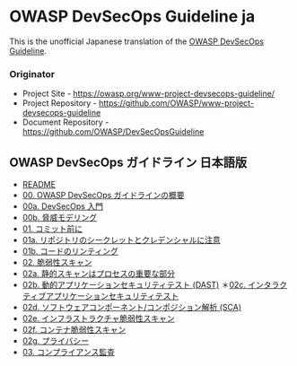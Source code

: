 # OWASP DevSecOps Guideline ja

This is the unofficial Japanese translation of the [OWASP DevSecOps Guideline](https://github.com/OWASP/DevSecOpsGuideline).

### Originator

- Project Site - <https://owasp.org/www-project-devsecops-guideline/>
- Project Repository - <https://github.com/OWASP/www-project-devsecops-guideline>
- Document Repository - <https://github.com/OWASP/DevSecOpsGuideline>

## OWASP DevSecOps ガイドライン 日本語版

* [README](document/README.md)
* [00. OWASP DevSecOps ガイドラインの概要](document/document/00-Intro.md)
* [00a. DevSecOps 入門](document/document/00a-Overview.md)
* [00b. 脅威モデリング](document/document/00b-Threat-modeling.md)
* [01. コミット前に](document/document/01-Pre-commit.md)
* [01a. リポジトリのシークレットとクレデンシャルに注意](document/document/01a-Secrets-Management.md)
* [01b. コードのリンティング](document/document/01b-Linting-Code.md)
* [02. 脆弱性スキャン](document/document/02-Vulnerability-Scanning.md)
* [02a. 静的スキャンはプロセスの重要な部分](document/document/02a-Static-Application-Security-Testing.md)
* [02b. 動的アプリケーションセキュリティテスト (DAST)](document/document/02b-Dynamic-Application-Security-Testing.md)
＊[02c. インタラクティブアプリケーションセキュリティテスト](document/document/02c-Interactive-Application-Security-Testing.md)
* [02d. ソフトウェアコンポーネント/コンポジション解析 (SCA)](document/document/02d-Software-Composition-Analysis.md)
* [02e. インフラストラクチャ脆弱性スキャン](document/document/02e-Infrastructure-Vulnerability-Scanning.md)
* [02f. コンテナ脆弱性スキャン](document/document/02f-Container-Vulnerability-Scanning.md)
* [02g. プライバシー](document/document/02g-Privacy.md)
* [03. コンプライアンス監査](document/document/03-Compliance-Auditing.md)

